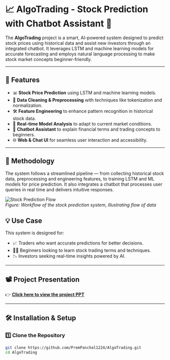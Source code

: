 # 📈 AlgoTrading - Stock Prediction with Chatbot Assistant 🤖

The **AlgoTrading** project is a smart, AI-powered system designed to predict stock prices using historical data and assist new investors through an integrated chatbot. It leverages LSTM and machine learning models for accurate forecasting and employs natural language processing to make stock market concepts beginner-friendly.

---

## 🚀 Features

- 📊 **Stock Price Prediction** using LSTM and machine learning models.
- 🧹 **Data Cleaning & Preprocessing** with techniques like tokenization and normalization.
- 🛠️ **Feature Engineering** to enhance pattern recognition in historical stock data.
- 🧠 **Real-time Model Analysis** to adapt to current market conditions.
- 🤖 **Chatbot Assistant** to explain financial terms and trading concepts to beginners.
- 🌐 **Web & Chat UI** for seamless user interaction and accessibility.

---


## 🔁 Methodology

The system follows a streamlined pipeline — from collecting historical stock data, preprocessing and engineering features, to training LSTM and ML models for price prediction. It also integrates a chatbot that processes user queries in real time and delivers intuitive responses.

![Stock Prediction Flow](https://github.com/user-attachments/assets/e477084e-3868-41f6-b74d-29d31cfec19d)  
*Figure: Workflow of the stock prediction system, illustrating flow of data*


## 💡 Use Case

This system is designed for:

- 📈 Traders who want accurate predictions for better decisions.
- 👨‍🎓 Beginners looking to learn stock trading terms and techniques.
- 📉 Investors seeking real-time insights powered by AI.

---

## 📽️ Project Presentation

👉 [**Click here to view the project PPT**](https://docs.google.com/presentation/d/1HKAgHJUI8Y9TgM3sC0Oq1V7uukUJixY-wJYKZkHOtYc/edit?usp=sharing)

---



## 🛠 Installation & Setup

### 1️⃣ Clone the Repository

```bash
git clone https://github.com/PremPanchal1224/AlgoTrading.git
cd AlgoTrading
